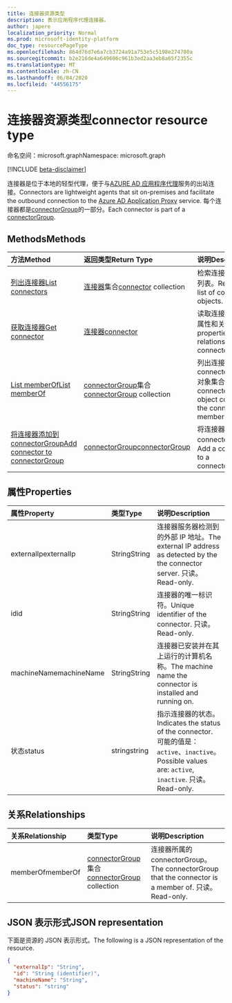 ```yaml
---
title: 连接器资源类型
description: 表示应用程序代理连接器。
author: japere
localization_priority: Normal
ms.prod: microsoft-identity-platform
doc_type: resourcePageType
ms.openlocfilehash: 864d76d7e6a7cb3724a91a753e5c5198e274780a
ms.sourcegitcommit: b2e216de4a649606c961b3ed2aa3eb8a65f2355c
ms.translationtype: MT
ms.contentlocale: zh-CN
ms.lasthandoff: 06/04/2020
ms.locfileid: "44556175"
---
```

# <a name="connector-resource-type"></a><span data-ttu-id="5c611-103">连接器资源类型</span><span class="sxs-lookup"><span data-stu-id="5c611-103">connector resource type</span></span>

<span data-ttu-id="5c611-104">命名空间：microsoft.graph</span><span class="sxs-lookup"><span data-stu-id="5c611-104">Namespace: microsoft.graph</span></span>

[!INCLUDE [beta-disclaimer](../../includes/beta-disclaimer.md)]

<span data-ttu-id="5c611-105">连接器是位于本地的轻型代理，便于与[AZURE AD 应用程序代理](https://aka.ms/whyappproxy)服务的出站连接。</span><span class="sxs-lookup"><span data-stu-id="5c611-105">Connectors are lightweight agents that sit on-premises and facilitate the outbound connection to the [Azure AD Application Proxy](https://aka.ms/whyappproxy) service.</span></span> <span data-ttu-id="5c611-106">每个连接器都是[connectorGroup](connectorgroup.md)的一部分。</span><span class="sxs-lookup"><span data-stu-id="5c611-106">Each connector is part of a [connectorGroup](connectorgroup.md).</span></span>

## <a name="methods"></a><span data-ttu-id="5c611-107">Methods</span><span class="sxs-lookup"><span data-stu-id="5c611-107">Methods</span></span>

| <span data-ttu-id="5c611-108">方法</span><span class="sxs-lookup"><span data-stu-id="5c611-108">Method</span></span>       | <span data-ttu-id="5c611-109">返回类型</span><span class="sxs-lookup"><span data-stu-id="5c611-109">Return Type</span></span> | <span data-ttu-id="5c611-110">说明</span><span class="sxs-lookup"><span data-stu-id="5c611-110">Description</span></span> |
|:-------------|:------------|:------------|
| [<span data-ttu-id="5c611-111">列出连接器</span><span class="sxs-lookup"><span data-stu-id="5c611-111">List connectors</span></span>](../api/connector-list.md) | <span data-ttu-id="5c611-112">[连接器](connector.md)集合</span><span class="sxs-lookup"><span data-stu-id="5c611-112">[connector](connector.md) collection</span></span> | <span data-ttu-id="5c611-113">检索连接器对象的列表。</span><span class="sxs-lookup"><span data-stu-id="5c611-113">Retrieve a list of connector objects.</span></span> | 
| [<span data-ttu-id="5c611-114">获取连接器</span><span class="sxs-lookup"><span data-stu-id="5c611-114">Get connector</span></span>](../api/connector-get.md) | [<span data-ttu-id="5c611-115">连接器</span><span class="sxs-lookup"><span data-stu-id="5c611-115">connector</span></span>](connector.md) | <span data-ttu-id="5c611-116">读取连接器对象的属性和关系。</span><span class="sxs-lookup"><span data-stu-id="5c611-116">Read properties and relationships of connector object.</span></span> |
| [<span data-ttu-id="5c611-117">List memberOf</span><span class="sxs-lookup"><span data-stu-id="5c611-117">List memberOf</span></span>](../api/connector-list-memberof.md) | <span data-ttu-id="5c611-118">[connectorGroup](connectorgroup.md)集合</span><span class="sxs-lookup"><span data-stu-id="5c611-118">[connectorGroup](connectorgroup.md) collection</span></span> | <span data-ttu-id="5c611-119">列出连接器所属的 connectorGroup 对象集合。</span><span class="sxs-lookup"><span data-stu-id="5c611-119">List the connectorGroup object collection the connector is a member of.</span></span> |
| [<span data-ttu-id="5c611-120">将连接器添加到 connectorGroup</span><span class="sxs-lookup"><span data-stu-id="5c611-120">Add connector to connectorGroup</span></span>](../api/connector-post-memberof.md)| [<span data-ttu-id="5c611-121">connectorGroup</span><span class="sxs-lookup"><span data-stu-id="5c611-121">connectorGroup</span></span>](connectorgroup.md) | <span data-ttu-id="5c611-122">将连接器添加到 connectorGroup。</span><span class="sxs-lookup"><span data-stu-id="5c611-122">Add a connector to a connectorGroup.</span></span> |


## <a name="properties"></a><span data-ttu-id="5c611-123">属性</span><span class="sxs-lookup"><span data-stu-id="5c611-123">Properties</span></span>
| <span data-ttu-id="5c611-124">属性</span><span class="sxs-lookup"><span data-stu-id="5c611-124">Property</span></span>     | <span data-ttu-id="5c611-125">类型</span><span class="sxs-lookup"><span data-stu-id="5c611-125">Type</span></span>        | <span data-ttu-id="5c611-126">说明</span><span class="sxs-lookup"><span data-stu-id="5c611-126">Description</span></span> |
|:-------------|:------------|:------------|
|<span data-ttu-id="5c611-127">externalIp</span><span class="sxs-lookup"><span data-stu-id="5c611-127">externalIp</span></span>|<span data-ttu-id="5c611-128">String</span><span class="sxs-lookup"><span data-stu-id="5c611-128">String</span></span>| <span data-ttu-id="5c611-129">连接器服务器检测到的外部 IP 地址。</span><span class="sxs-lookup"><span data-stu-id="5c611-129">The external IP address as detected by the the connector server.</span></span> <span data-ttu-id="5c611-130">只读。</span><span class="sxs-lookup"><span data-stu-id="5c611-130">Read-only.</span></span> |
|<span data-ttu-id="5c611-131">id</span><span class="sxs-lookup"><span data-stu-id="5c611-131">id</span></span>|<span data-ttu-id="5c611-132">String</span><span class="sxs-lookup"><span data-stu-id="5c611-132">String</span></span>| <span data-ttu-id="5c611-133">连接器的唯一标识符。</span><span class="sxs-lookup"><span data-stu-id="5c611-133">Unique identifier of the connector.</span></span> <span data-ttu-id="5c611-134">只读。</span><span class="sxs-lookup"><span data-stu-id="5c611-134">Read-only.</span></span> |
|<span data-ttu-id="5c611-135">machineName</span><span class="sxs-lookup"><span data-stu-id="5c611-135">machineName</span></span>|<span data-ttu-id="5c611-136">String</span><span class="sxs-lookup"><span data-stu-id="5c611-136">String</span></span>| <span data-ttu-id="5c611-137">连接器已安装并在其上运行的计算机名称。</span><span class="sxs-lookup"><span data-stu-id="5c611-137">The machine name the connector is installed and running on.</span></span> |
|<span data-ttu-id="5c611-138">状态</span><span class="sxs-lookup"><span data-stu-id="5c611-138">status</span></span>|<span data-ttu-id="5c611-139">string</span><span class="sxs-lookup"><span data-stu-id="5c611-139">string</span></span>| <span data-ttu-id="5c611-140">指示连接器的状态。</span><span class="sxs-lookup"><span data-stu-id="5c611-140">Indicates the status of the connector.</span></span> <span data-ttu-id="5c611-141">可能的值是：`active`、`inactive`。</span><span class="sxs-lookup"><span data-stu-id="5c611-141">Possible values are: `active`, `inactive`.</span></span> <span data-ttu-id="5c611-142">只读。</span><span class="sxs-lookup"><span data-stu-id="5c611-142">Read-only.</span></span> |

## <a name="relationships"></a><span data-ttu-id="5c611-143">关系</span><span class="sxs-lookup"><span data-stu-id="5c611-143">Relationships</span></span>
| <span data-ttu-id="5c611-144">关系</span><span class="sxs-lookup"><span data-stu-id="5c611-144">Relationship</span></span> | <span data-ttu-id="5c611-145">类型</span><span class="sxs-lookup"><span data-stu-id="5c611-145">Type</span></span>   |<span data-ttu-id="5c611-146">说明</span><span class="sxs-lookup"><span data-stu-id="5c611-146">Description</span></span>|
|:---------------|:--------|:----------|
|<span data-ttu-id="5c611-147">memberOf</span><span class="sxs-lookup"><span data-stu-id="5c611-147">memberOf</span></span>|<span data-ttu-id="5c611-148">[connectorGroup](connectorgroup.md)集合</span><span class="sxs-lookup"><span data-stu-id="5c611-148">[connectorGroup](connectorgroup.md) collection</span></span>| <span data-ttu-id="5c611-149">连接器所属的 connectorGroup。</span><span class="sxs-lookup"><span data-stu-id="5c611-149">The connectorGroup that the connector is a member of.</span></span> <span data-ttu-id="5c611-150">只读。</span><span class="sxs-lookup"><span data-stu-id="5c611-150">Read-only.</span></span> |

## <a name="json-representation"></a><span data-ttu-id="5c611-151">JSON 表示形式</span><span class="sxs-lookup"><span data-stu-id="5c611-151">JSON representation</span></span>

<span data-ttu-id="5c611-152">下面是资源的 JSON 表示形式。</span><span class="sxs-lookup"><span data-stu-id="5c611-152">The following is a JSON representation of the resource.</span></span>

<!-- {
  "blockType": "resource",
  "keyProperty":"id",
  "optionalProperties": [

  ],
  "@odata.type": "microsoft.graph.connector"
}-->

```json
{
  "externalIp": "String",
  "id": "String (identifier)",
  "machineName": "String",
  "status": "string"
}

```

<!-- uuid: 8fcb5dbc-d5aa-4681-8e31-b001d5168d79
2015-10-25 14:57:30 UTC -->
<!--
{
  "type": "#page.annotation",
  "description": "connector resource",
  "keywords": "",
  "section": "documentation",
  "tocPath": "",
  "suppressions": []
}
-->
